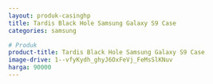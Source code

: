 ```yaml
---
layout: produk-casinghp
title: Tardis Black Hole Samsung Galaxy S9 Case
categories: samsung

# Produk
product-title: Tardis Black Hole Samsung Galaxy S9 Case
image-drive: 1--vfyKydh_ghyJ6OxFeVj_FeMsSlKNuv
harga: 90000
---
```

